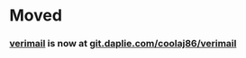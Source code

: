 # Moved
### [verimail](https://git.daplie.com/coolaj86/verimail) is now at [git.daplie.com/coolaj86/verimail](https://git.daplie.com/coolaj86/verimail)

